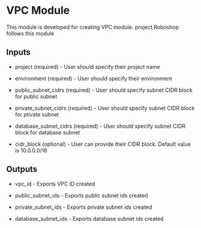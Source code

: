 # VPC Module
This module is developed for creating VPC module. project Roboshop follows this module

## Inputs
- project (required) - User should specify their project name 

- environment (required) - User should specify their environment

- public_subnet_cidrs (required) - User should specify subnet CIDR block for public subnet
  
- private_subnet_cidrs (required) - User should specify subnet CIDR block for ptivate subnet

- database_subnet_cidrs (required) - User should specify subnet CIDR block for database subnet

- cidr_block (optional) - User can provide their CIDR block. Default value is 10.0.0.0/16

## Outputs
- vpc_id - Exports VPC ID created

- public_subnet_ids - Exports public subnet ids created

- private_subnet_ids - Exports private subnet ids created

- database_subnet_ids - Exports database subnet ids created
